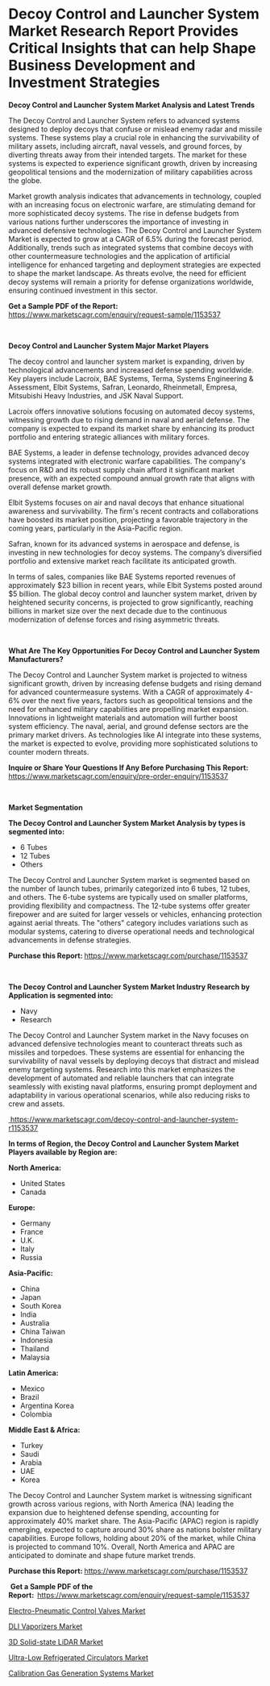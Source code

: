 <p><h1>Decoy Control and Launcher System Market Research Report Provides Critical Insights that can help Shape Business Development and Investment Strategies</h1></p><p><strong>Decoy Control and Launcher System Market Analysis and Latest Trends</strong></p>
<p><p>The Decoy Control and Launcher System refers to advanced systems designed to deploy decoys that confuse or mislead enemy radar and missile systems. These systems play a crucial role in enhancing the survivability of military assets, including aircraft, naval vessels, and ground forces, by diverting threats away from their intended targets. The market for these systems is expected to experience significant growth, driven by increasing geopolitical tensions and the modernization of military capabilities across the globe.</p><p>Market growth analysis indicates that advancements in technology, coupled with an increasing focus on electronic warfare, are stimulating demand for more sophisticated decoy systems. The rise in defense budgets from various nations further underscores the importance of investing in advanced defensive technologies. The Decoy Control and Launcher System Market is expected to grow at a CAGR of 6.5% during the forecast period. Additionally, trends such as integrated systems that combine decoys with other countermeasure technologies and the application of artificial intelligence for enhanced targeting and deployment strategies are expected to shape the market landscape. As threats evolve, the need for efficient decoy systems will remain a priority for defense organizations worldwide, ensuring continued investment in this sector.</p></p>
<p><strong>Get a Sample PDF of the Report:&nbsp;</strong> <a href="https://www.marketscagr.com/enquiry/request-sample/1153537?utm_campaign=1868&utm_medium=2&utm_source=Github&utm_content=ia&utm_term=12042025&utm_id=decoy-control-and-launcher-system">https://www.marketscagr.com/enquiry/request-sample/1153537</a></p>
<p>&nbsp;</p>
<p><strong>Decoy Control and Launcher System Major Market Players</strong></p>
<p><p>The decoy control and launcher system market is expanding, driven by technological advancements and increased defense spending worldwide. Key players include Lacroix, BAE Systems, Terma, Systems Engineering & Assessment, Elbit Systems, Safran, Leonardo, Rheinmetall, Empresa, Mitsubishi Heavy Industries, and JSK Naval Support.</p><p>Lacroix offers innovative solutions focusing on automated decoy systems, witnessing growth due to rising demand in naval and aerial defense. The company is expected to expand its market share by enhancing its product portfolio and entering strategic alliances with military forces.</p><p>BAE Systems, a leader in defense technology, provides advanced decoy systems integrated with electronic warfare capabilities. The company's focus on R&D and its robust supply chain afford it significant market presence, with an expected compound annual growth rate that aligns with overall defense market growth.</p><p>Elbit Systems focuses on air and naval decoys that enhance situational awareness and survivability. The firm's recent contracts and collaborations have boosted its market position, projecting a favorable trajectory in the coming years, particularly in the Asia-Pacific region.</p><p>Safran, known for its advanced systems in aerospace and defense, is investing in new technologies for decoy systems. The company’s diversified portfolio and extensive market reach facilitate its anticipated growth.</p><p>In terms of sales, companies like BAE Systems reported revenues of approximately $23 billion in recent years, while Elbit Systems posted around $5 billion. The global decoy control and launcher system market, driven by heightened security concerns, is projected to grow significantly, reaching billions in market size over the next decade due to the continuous modernization of defense forces and rising asymmetric threats.</p></p>
<p>&nbsp;</p>
<p><strong>What Are The Key Opportunities For Decoy Control and Launcher System Manufacturers?</strong></p>
<p><p>The Decoy Control and Launcher System market is projected to witness significant growth, driven by increasing defense budgets and rising demand for advanced countermeasure systems. With a CAGR of approximately 4-6% over the next five years, factors such as geopolitical tensions and the need for enhanced military capabilities are propelling market expansion. Innovations in lightweight materials and automation will further boost system efficiency. The naval, aerial, and ground defense sectors are the primary market drivers. As technologies like AI integrate into these systems, the market is expected to evolve, providing more sophisticated solutions to counter modern threats.</p></p>
<p><strong>Inquire or Share Your Questions If Any Before Purchasing This Report:</strong> <a href="https://www.marketscagr.com/enquiry/pre-order-enquiry/1153537?utm_campaign=1868&utm_medium=2&utm_source=Github&utm_content=ia&utm_term=12042025&utm_id=decoy-control-and-launcher-system">https://www.marketscagr.com/enquiry/pre-order-enquiry/1153537</a></p>
<p>&nbsp;</p>
<p><strong>Market Segmentation</strong></p>
<p><strong>The Decoy Control and Launcher System Market Analysis by types is segmented into:</strong></p>
<p><ul><li>6 Tubes</li><li>12 Tubes</li><li>Others</li></ul></p>
<p><p>The Decoy Control and Launcher System market is segmented based on the number of launch tubes, primarily categorized into 6 tubes, 12 tubes, and others. The 6-tube systems are typically used on smaller platforms, providing flexibility and compactness. The 12-tube systems offer greater firepower and are suited for larger vessels or vehicles, enhancing protection against aerial threats. The "others" category includes variations such as modular systems, catering to diverse operational needs and technological advancements in defense strategies.</p></p>
<p><strong>Purchase this Report:&nbsp;</strong><a href="https://www.marketscagr.com/purchase/1153537?utm_campaign=1868&utm_medium=2&utm_source=Github&utm_content=ia&utm_term=12042025&utm_id=decoy-control-and-launcher-system">https://www.marketscagr.com/purchase/1153537</a></p>
<p>&nbsp;</p>
<p><strong>The Decoy Control and Launcher System Market Industry Research by Application is segmented into:</strong></p>
<p><ul><li>Navy</li><li>Research</li></ul></p>
<p><p>The Decoy Control and Launcher System market in the Navy focuses on advanced defensive technologies meant to counteract threats such as missiles and torpedoes. These systems are essential for enhancing the survivability of naval vessels by deploying decoys that distract and mislead enemy targeting systems. Research into this market emphasizes the development of automated and reliable launchers that can integrate seamlessly with existing naval platforms, ensuring prompt deployment and adaptability in various operational scenarios, while also reducing risks to crew and assets.</p></p>
<p><a href="https://www.marketscagr.com/decoy-control-and-launcher-system-r1153537?utm_campaign=1868&utm_medium=2&utm_source=Github&utm_content=ia&utm_term=12042025&utm_id=decoy-control-and-launcher-system">&nbsp;https://www.marketscagr.com/decoy-control-and-launcher-system-r1153537</a></p>
<p><strong>In terms of Region, the Decoy Control and Launcher System Market Players available by Region are:</strong></p>
<p>
    <p> <strong> North America: </strong>
        <ul>
            <li>United States</li>
            <li>Canada</li>
        </ul>
        </p> 
    <p> <strong> Europe: </strong>
        <ul>
            <li>Germany</li>
            <li>France</li>
            <li>U.K.</li>
            <li>Italy</li>
            <li>Russia</li>
        </ul>
        </p> 
    <p> <strong> Asia-Pacific: </strong>
        <ul>
            <li>China</li>
            <li>Japan</li>
            <li>South Korea</li>
            <li>India</li>
            <li>Australia</li>
            <li>China Taiwan</li>
            <li>Indonesia</li>
            <li>Thailand</li>
            <li>Malaysia</li>
        </ul>
        </p> 
    <p> <strong> Latin America: </strong>
        <ul>
            <li>Mexico</li>
            <li>Brazil</li>
            <li>Argentina Korea</li>
            <li>Colombia</li>
        </ul>
        </p> 
    <p> <strong> Middle East & Africa: </strong>
        <ul>
            <li>Turkey</li>
            <li>Saudi</li>
            <li>Arabia</li>
            <li>UAE</li>
            <li>Korea</li>
        </ul>
    </p>
    </p>
<p><p>The Decoy Control and Launcher System market is witnessing significant growth across various regions, with North America (NA) leading the expansion due to heightened defense spending, accounting for approximately 40% market share. The Asia-Pacific (APAC) region is rapidly emerging, expected to capture around 30% share as nations bolster military capabilities. Europe follows, holding about 20% of the market, while China is projected to command 10%. Overall, North America and APAC are anticipated to dominate and shape future market trends.</p></p>
<p><strong>Purchase this Report: </strong><a href="https://www.marketscagr.com/purchase/1153537?utm_campaign=1868&utm_medium=2&utm_source=Github&utm_content=ia&utm_term=12042025&utm_id=decoy-control-and-launcher-system">https://www.marketscagr.com/purchase/1153537</a></p>
<p>&nbsp;<strong>Get a Sample PDF of the Report:&nbsp;&nbsp;</strong><a href="https://www.marketscagr.com/enquiry/request-sample/1153537?utm_campaign=1868&utm_medium=2&utm_source=Github&utm_content=ia&utm_term=12042025&utm_id=decoy-control-and-launcher-system">https://www.marketscagr.com/enquiry/request-sample/1153537</a></p>
<p><strong></strong></p>
<p><p><a href="https://github.com/naanaafranxu/Market-Research-Report-List-1/blob/main/electro-pneumatic-control-valves-market.md?utm_campaign=1868&utm_medium=2&utm_source=Github&utm_content=ia&utm_term=12042025&utm_id=decoy-control-and-launcher-system">Electro-Pneumatic Control Valves Market</a></p><p><a href="https://github.com/goliareanoyh/Market-Research-Report-List-1/blob/main/dli-vaporizers-market.md?utm_campaign=1868&utm_medium=2&utm_source=Github&utm_content=ia&utm_term=12042025&utm_id=decoy-control-and-launcher-system">DLI Vaporizers Market</a></p><p><a href="https://github.com/aarenlazosw3/Market-Research-Report-List-1/blob/main/3d-solid-state-lidar-market.md?utm_campaign=1868&utm_medium=2&utm_source=Github&utm_content=ia&utm_term=12042025&utm_id=decoy-control-and-launcher-system">3D Solid-state LiDAR Market</a></p><p><a href="https://github.com/nyanikumchu/Market-Research-Report-List-1/blob/main/ultra-low-refrigerated-circulators-market.md?utm_campaign=1868&utm_medium=2&utm_source=Github&utm_content=ia&utm_term=12042025&utm_id=decoy-control-and-launcher-system">Ultra-Low Refrigerated Circulators Market</a></p><p><a href="https://github.com/knazsdadeyvw/Market-Research-Report-List-1/blob/main/calibration-gas-generation-systems-market.md?utm_campaign=1868&utm_medium=2&utm_source=Github&utm_content=ia&utm_term=12042025&utm_id=decoy-control-and-launcher-system">Calibration Gas Generation Systems Market</a></p></p>